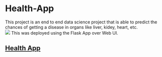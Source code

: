 # Health-App
This project is an end to end data science project that is able to predict the chances of getting a disease in organs like liver, kidey, heart, etc.<br>
![](screenupdated.gif)
This was deployed using the Flask App over Web UI.<br>

## [Health App](http://ec2-18-217-53-87.us-east-2.compute.amazonaws.com/)
